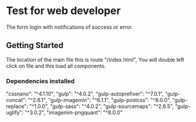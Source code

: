 # Test for web developer

The form login with notifications of success or error.

## Getting Started

The location of the main file this is route "/index.html", You will double left click on file and this load all components.

### Dependencies installed

"cssnano": "^4.1.10",
"gulp": "^4.0.2",
"gulp-autoprefixer": "^7.0.1",
"gulp-concat": "^2.6.1",
"gulp-imagemin": "^6.1.1",
"gulp-postcss": "^8.0.0",
"gulp-replace": "^1.0.0",
"gulp-sass": "^4.0.2",
"gulp-sourcemaps": "^2.6.5",
"gulp-uglify": "^3.0.2",
"imagemin-pngquant": "^8.0.0"
